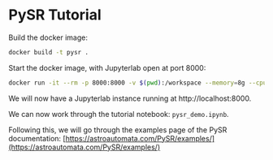 # PySR Tutorial

Build the docker image:
```bash
docker build -t pysr .
```

Start the docker image, with Jupyterlab open at port 8000:
```bash
docker run -it --rm -p 8000:8000 -v $(pwd):/workspace --memory=8g --cpus=4 pysr python3 -m jupyter notebook --ip="*" --port=8000 --no-browser --allow-root
```

We will now have a Jupyterlab instance running at http://localhost:8000.

We can now work through the tutorial notebook: `pysr_demo.ipynb`.

Following this, we will go through the examples page of the PySR documentation: [https://astroautomata.com/PySR/examples/](https://astroautomata.com/PySR/examples/)